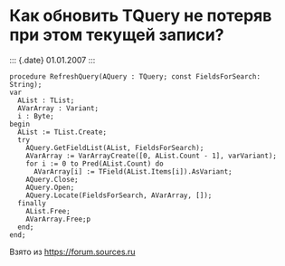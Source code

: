 Как обновить TQuery не потеряв при этом текущей записи?
=======================================================

::: {.date}
01.01.2007
:::

    procedure RefreshQuery(AQuery : TQuery; const FieldsForSearch: String); 
    var 
      AList : TList; 
      AVarArray : Variant; 
      i : Byte; 
    begin 
      AList := TList.Create; 
      try 
        AQuery.GetFieldList(AList, FieldsForSearch); 
        AVarArray := VarArrayCreate([0, AList.Count - 1], varVariant); 
        for i := 0 to Pred(AList.Count) do 
          AVarArray[i] := TField(AList.Items[i]).AsVariant; 
        AQuery.Close; 
        AQuery.Open; 
        AQuery.Locate(FieldsForSearch, AVarArray, []); 
      finally 
        AList.Free; 
        AVarArray.Free;p 
      end; 
    end;

Взято из <https://forum.sources.ru>
